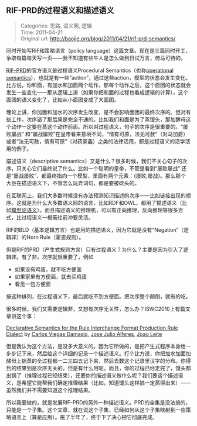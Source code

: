 RIF-PRD的过程语义和描述语义
---
    
> Categories: 思路, 语义网, 逻辑  
> Time: 2011-04-21  
> Original url: <http://baojie.org/blog/2011/04/21/rif-prd-semantics/>
    
同时开始写RIF和策略语言（policy language）这篇文章。现在是三篇同时开工，争取每篇每天写一页——我不知道有些牛人是怎么做到日试万言，倚马可待的。

[RIF-PRD](https://www.w3.org/2005/rules/wiki/PRD)的官方语义是过程语义Procedural Semantics（也称[operational semantics](https://en.wikipedia.org/wiki/Operational_semantics)），也就是有一些“action”，通过这些action，模型的状态会发生变化。比方说，你和面，有加水和加面两个动作，那每个动作之后，这个面团的状态就会发生一些变化——那从逻辑上讲（如果你把和面的过程也看成逻辑的计算），这个面团的语义变化了，比如从小面团变成了大面团。

理论上讲，你加面和加水的次序发生改变，是不会影响面团的最终次序的。但对有些工作，次序错了那后果是完全不通的。比如我们和面是为了蒸馒头，那加酵母这个动作一定要在蒸这个动作前面。所以对过程语义，句子的次序是很重要的。“屡败屡战” 和“屡战屡败”在皇帝看来意境不同，“情有可原，法无可赦”（对马加爵）或者“法无可赦，情有可原”（对药家鑫）之类的法律活用，都是过程语义的活学活用的例子。

描述语义（descriptive semantics）又是什么？很多时候，我们不关心句子的次序，只关心它们最终说了什么。比如一个聪明的皇帝，不管是看到“屡败屡战” 还是“屡战屡败”，都最终指向一个模型，里面有两个元素：{屡败,屡战}。那么那个大臣在描述语义下，不管怎么玩弄词句，都是要被砍头的。

在互联网上，我们大多数时候没有办法预测知识描述的次序——比如链接出现的顺序。这就是为什么大多数语义网的语言，比如RDF和OWL，都用了描述语义（比如[模型论语义](blog.baojie.org/2011/04/15/model-theory/)）。而且描述语义的推理机，可以有正向推理，反向推理等很多方式，比过程语义一根筋往前冲要灵活。

RIF的BLD（基本逻辑方言）也是用的描述语义，因为它就是没有“Negation”（逻辑非）的Horn Rule（霍恩规则）。     


但是RIF的PRD（产生式规则方言）只有过程语义？为什么？主要是因为引入了逻辑非。有了非，次序就很重要了，例如

- 如果没有鸡蛋，就不吃方便面
- 如果家里有方便面，就去买鸡蛋
- 看见一包方便面

按这种排列，在过程语义下，最后就吃不到方便面。把次序整个颠倒，就有的吃。

很多时候，我们又需要逻辑非，又想有次序无关性，怎么办？ISWC2010上有篇文章讲这个事：

[Declarative Semantics for the Rule Interchange Format Production Rule Dialect](http://iswc2010.semanticweb.org/accepted-papers/307) by [Carlos Viegas Damasio](http://data.semanticweb.org/person/carlos-viegas-damasio/html), [Jose Julio Alferes](http://data.semanticweb.orghttp//data.semanticweb.org/person/jose-julio-alferes/html), [Joao Leite](http://data.semanticweb.orghttp//data.semanticweb.org/person/jose-julio-alferes/html)

但是我认为这个方法，是没多大意义的。因为它所做的，是把产生式程序本身给一步步记下来，然后给这个详细的记录一个描述语义。打个比方说，你把加水加面加酵母上锅蒸的全过程都一二三四五记下来，然后去数这个记录里汉字的分布。你得到的结果到是次序无关的，但是有什么用呢。而且，你的过程已经走完了，馒头都出锅了（推理过程已经结束），还要你的描述语义做什么呢？我们要这个描述语义，是希望它能帮我们确定推理结果（比如，知道馒头这样搞一定蒸得出来）——虽然我们并不需要知道这个推理结果。

所以我要做的，就是发展RIF-PRD的另外一种描述语义。PRD的全集是没法搞的，只能是一个子集。这个文章，就在说这个子集，已经如何从这个子集映射到一些策略语言上（算是应用）。拖了半年了，终于下了决心把它彻底完成。     
    